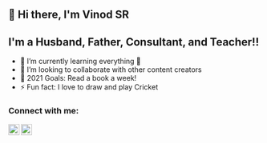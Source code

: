 ## 👋 Hi there, I'm Vinod SR
## I'm a Husband, Father, Consultant, and Teacher!!
- 🌱 I’m currently learning everything 🤣
- 👯 I’m looking to collaborate with other content creators
- 🥅 2021 Goals: Read a book a week!
- ⚡ Fun fact: I love to draw and play Cricket

### Connect with me:
[<img align="left" alt="Vinod SR | LinkedIn" width="22px" src="https://cdn.jsdelivr.net/npm/simple-icons@v3/icons/linkedin.svg" />][linkedin]
[<img align="left" alt="codeSTACKr | Twitter" width="22px" src="https://cdn.jsdelivr.net/npm/simple-icons@v3/icons/twitter.svg" />][twitter]

[linkedin]: https://www.linkedin.com/in/srvinod
[twitter]: https://twitter.com/vinodsr007



<!---
VSR12/VSR12 is a ✨ special ✨ repository because its `README.md` (this file) appears on your GitHub profile.
You can click the Preview link to take a look at your changes.
--->

